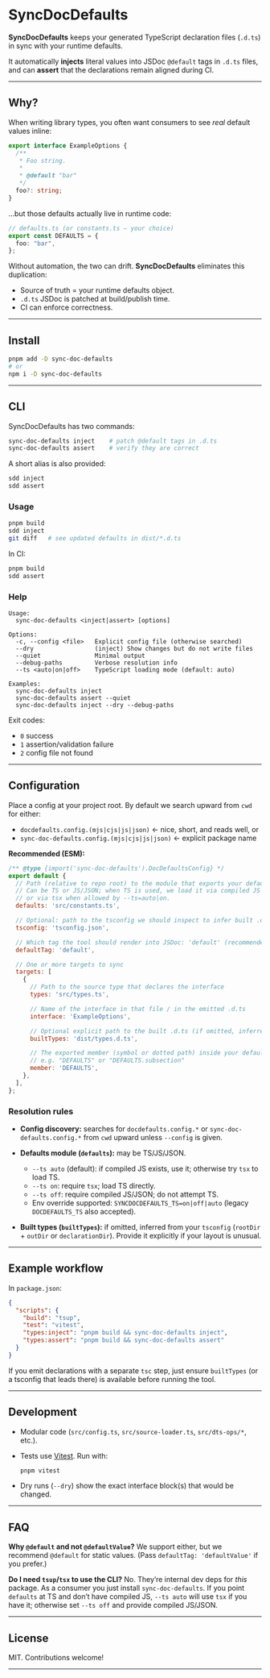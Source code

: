 # SyncDocDefaults

**SyncDocDefaults** keeps your generated TypeScript declaration files (`.d.ts`) in sync with your runtime defaults.

It automatically **injects** literal values into JSDoc `@default` tags in `.d.ts` files, and can **assert** that the declarations remain aligned during CI.

---

## Why?

When writing library types, you often want consumers to see *real* default values inline:

```ts
export interface ExampleOptions {
  /**
   * Foo string.
   *
   * @default "bar"
   */
  foo?: string;
}
```

…but those defaults actually live in runtime code:

```ts
// defaults.ts (or constants.ts — your choice)
export const DEFAULTS = {
  foo: "bar",
};
```

Without automation, the two can drift. **SyncDocDefaults** eliminates this duplication:

* Source of truth = your runtime defaults object.
* `.d.ts` JSDoc is patched at build/publish time.
* CI can enforce correctness.

---

## Install

```bash
pnpm add -D sync-doc-defaults
# or
npm i -D sync-doc-defaults
```

---

## CLI

SyncDocDefaults has two commands:

```bash
sync-doc-defaults inject    # patch @default tags in .d.ts
sync-doc-defaults assert    # verify they are correct
```

A short alias is also provided:

```bash
sdd inject
sdd assert
```

### Usage

```bash
pnpm build
sdd inject
git diff   # see updated defaults in dist/*.d.ts
```

In CI:

```bash
pnpm build
sdd assert
```

### Help

```
Usage:
  sync-doc-defaults <inject|assert> [options]

Options:
  -c, --config <file>   Explicit config file (otherwise searched)
  --dry                 (inject) Show changes but do not write files
  --quiet               Minimal output
  --debug-paths         Verbose resolution info
  --ts <auto|on|off>    TypeScript loading mode (default: auto)

Examples:
  sync-doc-defaults inject
  sync-doc-defaults assert --quiet
  sync-doc-defaults inject --dry --debug-paths
```

Exit codes:

* `0` success
* `1` assertion/validation failure
* `2` config file not found

---

## Configuration

Place a config at your project root. By default we search upward from `cwd` for either:

* `docdefaults.config.(mjs|cjs|js|json)` ← nice, short, and reads well, or
* `sync-doc-defaults.config.(mjs|cjs|js|json)` ← explicit package name

**Recommended (ESM):**

```js
/** @type {import('sync-doc-defaults').DocDefaultsConfig} */
export default {
  // Path (relative to repo root) to the module that exports your defaults.
  // Can be TS or JS/JSON; when TS is used, we load it via compiled JS if present
  // or via tsx when allowed by --ts=auto|on.
  defaults: 'src/constants.ts',

  // Optional: path to the tsconfig we should inspect to infer built .d.ts locations
  tsconfig: 'tsconfig.json',

  // Which tag the tool should render into JSDoc: 'default' (recommended) or 'defaultValue'
  defaultTag: 'default',

  // One or more targets to sync
  targets: [
    {
      // Path to the source type that declares the interface
      types: 'src/types.ts',

      // Name of the interface in that file / in the emitted .d.ts
      interface: 'ExampleOptions',

      // Optional explicit path to the built .d.ts (if omitted, inferred from tsconfig)
      builtTypes: 'dist/types.d.ts',

      // The exported member (symbol or dotted path) inside your defaults module
      // e.g. "DEFAULTS" or "DEFAULTS.subsection"
      member: 'DEFAULTS',
    },
  ],
};
```

### Resolution rules

* **Config discovery:** searches for `docdefaults.config.*` or `sync-doc-defaults.config.*` from `cwd` upward unless `--config` is given.
* **Defaults module (`defaults`):** may be TS/JS/JSON.

  * `--ts auto` (default): if compiled JS exists, use it; otherwise try `tsx` to load TS.
  * `--ts on`: require `tsx`; load TS directly.
  * `--ts off`: require compiled JS/JSON; do not attempt TS.
  * Env override supported: `SYNCDOCDEFAULTS_TS=on|off|auto` (legacy `DOCDEFAULTS_TS` also accepted).
* **Built types (`builtTypes`):** if omitted, inferred from your `tsconfig` (`rootDir` + `outDir` or `declarationDir`). Provide it explicitly if your layout is unusual.

---

## Example workflow

In `package.json`:

```json
{
  "scripts": {
    "build": "tsup",
    "test": "vitest",
    "types:inject": "pnpm build && sync-doc-defaults inject",
    "types:assert": "pnpm build && sync-doc-defaults assert"
  }
}
```

If you emit declarations with a separate `tsc` step, just ensure `builtTypes` (or a tsconfig that leads there) is available before running the tool.

---

## Development

* Modular code (`src/config.ts`, `src/source-loader.ts`, `src/dts-ops/*`, etc.).
* Tests use [Vitest](https://vitest.dev/). Run with:

  ```bash
  pnpm vitest
  ```
* Dry runs (`--dry`) show the exact interface block(s) that would be changed.

---

## FAQ

**Why `@default` and not `@defaultValue`?**
We support either, but we recommend `@default` for static values. (Pass `defaultTag: 'defaultValue'` if you prefer.)

**Do I need `tsup`/`tsx` to use the CLI?**
No. They’re internal dev deps for *this* package. As a consumer you just install `sync-doc-defaults`. If you point `defaults` at TS and don’t have compiled JS, `--ts auto` will use `tsx` if you have it; otherwise set `--ts off` and provide compiled JS/JSON.

---

## License

MIT. Contributions welcome!

---
